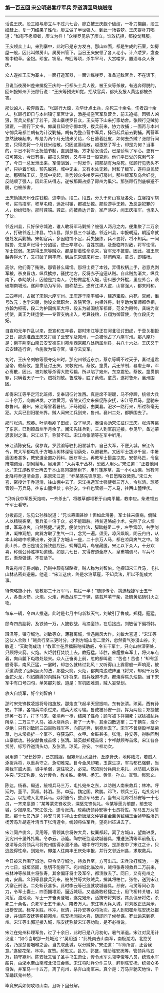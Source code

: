 ### 第一百五回 宋公明避暑疗军兵 乔道清回风烧贼寇
---

话说王庆。段三娘与廖立斗不过六七合，廖立被王庆觑个破绽，一朴刀搠翻，段三娘赶上，复一刀结果了性命。廖立做了半世强人，到此一场春梦。王庆提朴刀喝道：“如有不愿顺者，廖立为样！”众喽罗见杀了廖立，谁敢抗拒，都投戈拜服。  

王庆领众上山，来到寨中，此时已是东方发白。那山四面，都是生成的石室，如房屋一般，因此叫做房山，属房州管下。当日王庆安顿了各人老小，计点喽罗，盘查寨中粮草。金银。珍宝。锦帛。布匹等项，杀牛宰马，大赏喽罗，置酒与众人贺庆。  

众人遂推王庆为寨主，一面打造军器，一面训练喽罗，准备迎敌官兵，不在话下。  

且说当夜房州差来擒捉王庆的一行都头土兵人役，被王庆等杀散，有逃奔得脱的，回州报知州尹张顾行说：“王庆等预先知觉，拒敌官兵，都头及报人黄达都被杀害。  

那伙凶人，投奔西去。“张顾行大惊，次早计点土兵，杀死三十余名，伤者四十余人。张顾行即日与本州镇守军官计议，添差捕盗官军及营兵，前去追捕。因强人凶狠，官兵又损折了若干。房山寨喽罗日众，王庆等下山来打家劫舍。张顾行见贼势猖獗，一面行下文书，仰属县知会守御本境，拨兵前来，协力收捕；一面再与本州守御兵马都监胡有为计议剿捕。胡有为整点营中军兵，择日起兵前去剿捕。两营军忽然鼓噪起来，却是为两个月无钱米关给，今日瘪着肚皮，如何去杀贼？张顾行闻变，只得先将一个月钱米给散。只因这番给散，越激怒了军士，却是为何？当事的，平日不将军士抚恤节制，直到鼓噪，方才给发请受，已是骄纵了军心。更有一桩可笑处，今日有事，那扣头常例，又与平日一般克剥。他们平日受的克剥气多了，今日一总发泄出来。军情汹汹，一时发作，把那胡有为杀死。张顾行见势头不好，只护着印信，预先躲避。城中无主，又有本处无赖，附和了叛军，遂将良民焚劫。那强贼王庆，见城中变起，乘势领众多喽罗来打房州。那些叛军及乌合奸徒，反随顺了强人。因此王庆得志，遂被那厮占据了房州为巢穴。那张顾行到底躲避不脱，也被杀害。  

王庆劫掳房州仓库钱粮，遣李助。段二。段五，分头于房山寨及各处，立竖招军旗号，买马招军，积草屯粮，远近村镇，都被劫掠。那些游手无赖，及恶逆犯罪的人，纷纷归附。那时龚端。龚正，向被黄达讦告，家产荡尽，闻王庆招军，也来入了伙。  

邻近州县，只好保守城池，谁人敢将军马剿捕？被强人两月之内，便集聚了二万余人，打破邻近上津县。竹山县。郧乡县三个城池。邻近州县，申报朝廷，朝廷命就彼处发兵剿捕。宋朝官兵，多因粮饷不足，兵失操练，兵不畏将，将不知兵。一闻贼警，先是声张得十分凶猛，使士卒寒心，百姓丧胆。及至临阵对敌，将军怯懦，军士馁弱。怎禁得王庆等贼众，都是拚着性命杀来，官军无不披靡。因此，被王庆越弄得大了，又打破了南丰府。到后东京调来将士，非贿蔡京。童贯，即赂杨。  

高俅，他们得了贿赂，那管甚么庸懦。那将士费了本钱，弄得权柄上手，恣意克剥军粮，杀良冒功，纵兵掳掠，骚扰地方，反将赤子迫逼从贼。自此贼势渐大，纵兵南下。李助献计，因他是荆南人，仍扮做星相入城，密纠恶少奸棍，里应外合，袭破荆南城池。遂拜李助为军师，自称楚王。遂有江洋大盗，山寨强人，都来附和。  

三四年间，占据了宋朝六座军州。王庆遂于南丰城中，建造宝殿。内苑。宫阙，僭号改元；也学宋朝，伪设文武职台，省院官僚，内相外将。封李助为军师都丞相，方翰为枢密，段二为护国统军大将，段五为辅国统军都督，范全为殿帅，龚端为宣抚使，龚正为转运使——专管支纳出入。考算钱粮，丘翔为御营使，伪立段氏为妃。  

自宣和元年作乱以来，至宣和五年春，那时宋江等正在河北征讨田虎，于壶关相拒之日，那边淮西王庆又打破了云安军及宛州，一总被他占了八座军州。那八座乃是：南丰荆南山南云安安德东川宛州西京那八处所属州县，共八十六处。王庆又于云安建造行宫，令施俊为留守官，镇守云安军。  

初时，王庆令刘敏等侵夺宛州时，那宛州邻近东京，蔡京等瞒不过天子，奏过道君皇帝，敕蔡攸。童贯征讨王庆，来救宛州。蔡攸。童贯，兵无节制，暴虐士卒，军心离散，因此，被刘敏等杀得大败亏输，所以陷了宛州，东京震恐。蔡攸。童贯惧罪，只瞒着天子一个。贼将刘敏。鲁成等，胜了蔡攸。童贯，遂将鲁州。襄州围困。  

却得宋江等平定河北班师，复奉诏征讨淮西。真是席不暇暖，马不停蹄，统领大兵二十余万，向南进发。才渡黄河，省院又行文来催促陈安抚，宋江等兵马，星驰来救鲁州。襄州。宋江等冒着暑热，汗马驰驱，由粟县。汜水一路行来，所过秋毫无犯。大兵已到阳翟州界。贼人闻宋江兵到来，鲁州。襄州二处，都解围去了。  

那时张清。琼英。叶清看剐了田虎，受了皇恩，奉诏协助宋江征讨王庆。张清等离了东京，已到颖昌州半月余了。闻宋先锋兵到，三人到军前迎接。参见毕，备述蒙恩褒封之事。宋江以下，称赞不已。宋江命张清等在军中听用。  

宋江请陈安抚。侯参谋。罗武谕等驻扎阳翟城中，自己大军，不便入城。宋江传令，教大军都屯扎于方城山树林深密阴荫处，以避暑热。又因军士跋涉千里，中暑疲困者甚多，教安道全置办药料，医疗军士。再教军士搭盖凉庑，安顿马匹，令皇甫端调治，刻剐鬣毛。吴用道：“大兵屯于丛林，恐敌人用火。”宋江道：“正要他用火。”宋江却教军士再去于本山高冈凉荫树下，用竹篷茅草，盖一小小山棚。当有河北降将乔道清会意，来禀宋江道：“乔某感先锋厚恩，今日愿略效微劳。”宋江大喜，密授计于乔道清，往山棚中去了。宋江挑选军士强健者三万人，令张清。琼英管领一万兵马，往东山麓埋伏；令孙安。卞祥也管领一万人马，往西山麓埋伏。  

“只听我中军轰天炮响，一齐杀出”。将粮草都堆积于山南平麓，教李应。柴进领五千军士看守。  

分拨甫定，忽见公孙胜说道：“兄长筹画甚妙！但如此溽暑，军士往来疲病，倘贼人以精锐突至，我兵虽十倍于众，必不能取胜。待贫道略施小术，先除了众人烦燥，军马凉爽，自然强健。”说罢，便仗剑作法，脚踏魁罡二字，左手雷印，右手剑诀，凝神观想，向巽方取了生气一口，念咒一遍。须臾，凉风飒飒，阴云冉冉，从本山岭岫中喷薄出来，弥漫了方城山一座，二十余万人马，都在凉风爽气之中。除此山外，依旧是销金铄铁般烈日，蜩蝉乱鸣，鸟雀藏匿。宋江以下众人，十分欢喜，称谢公孙胜神功道德。如是六七日，又得安道全疗人，皇甫端调马，军兵马匹，渐渐强健，不在话下。  

且说宛州守将刘敏，乃贼中颇有谋略者，贼人称为刘智伯。他探知宋江兵马，屯扎山林丛密处避暑。他道：“宋江这伙，终是水泊草寇，不知兵法，所以不能成大事。  

待俺略施小计，管教那二十万军马，焦烂一半！“随即传令，挑选轻捷军士五千人，各备火箭。火炮。火炬，再备战车二千辆，装载芦苇干柴，及硫黄焰硝引火之物。  

每车一辆，令四人推送。此时是七月中旬新秋天气，刘敏引了鲁成。郑捷。寇猛。  

顾岑四员副将，及铁骑一万，人披软战，马摘銮铃，在后接应。刘敏留下偏将韩。  

班泽等，镇守城池。刘敏等众，薄暮离城，恰遇南风大作。刘敏大喜道：“宋江等这伙人合败！”贼兵行至三更时分，才到方城山南二里外，忽然雾气弥漫山谷。刘敏道：“天助俺成功！”教军士在后擂鼓呐喊助威，令五千军士，只向山林深密处，只顾将火箭。火炮。火炬射打焚烧上去。教寇猛。毕胜，催趱推车军士，将火车点着，向山麓下屯粮处烧来。众人正奋勇上前，忽的都叫道：“苦也！苦也！”却有恁般奇事，南风正猛，一霎时，却怎么就转过北风！又听得山上霹雳般一声响亮，被乔道清使了回风返火的法，那些火箭。火炬，都向南边贼阵里飞将来，却似千万条金蛇火龙，烈焰腾腾的向贼兵飞扑将来，贼兵躲避不迭，都烧得焦头烂额。当下宋军中有口号四句，单笑那刘敏，道是：军机固难测，贼人妄擘划。  

放火自烧军，好个刘智伯！  

那时宋先锋教凌振将号炮施放，那炮直飞起半天里振响。东有张清。琼英，西有孙安。卞祥，各领兵冲杀过来。贼兵大败亏输。鲁成被孙安一剑，挥为两段；郑捷被琼英一石子，打下马来，张清再一枪，结果了性命；顾岑被卞祥搠死；寇猛被乱兵所杀；二万三千人马，被火烧兵杀，折了一大半，其余四散逃窜；二千辆车，烧个尽绝；只有刘敏同三四百败残军卒，向前逃奔，到宛州去了。宋军不曾烧毁半茎柴草，也未常损折一个军卒，夺获马匹。衣甲。金鼓甚多。张清。孙安等，得胜回到山寨献功。孙安献鲁成首级；张清。琼英献郑捷首级；卞祥献顾岑首级。宋江各各赏劳，标写乔道清头功，及张清。琼英。孙安。卞祥功次。  

吴用道：“兄长妙算，已丧贼胆，但宛州山水盘纡，丘原膏沃，地称陆海，若贼人添拨兵将，以重兵守之，急切难克。目今金风却暑，玉露生凉，军马都已强健，当乘我军威大振，城中单弱，速往攻之，必克。然须别分兵南北屯扎，以防贼人救兵冲突。”宋江称善，依计传令，教关胜。秦明。杨志。黄信。孙立。宣赞。郝思文。  

陈达。杨春。周通，统领兵马三万，屯扎宛州之东，以防贼人南来救兵；林冲。呼延灼。董平。索超。韩滔。彭。单廷。魏定国。欧鹏。邓飞，领兵三万，屯扎宛州之西，以拒贼人北来兵马。众将遵令，整点军马去了。当有河北降将孙安等一十七员，一齐来禀道：“某等蒙先锋收录，深感先锋优礼。今某等愿为前部，前去攻城，少报厚恩。”宋江依允，遂令张清。琼英统领孙安等十七员将佐，军马五万为前部。那十七员乃是：孙安马灵卞祥山士奇唐斌文仲容崔金鼎黄钺梅玉金祯毕胜潘迅杨芳冯升胡避叶清当下张清遵令，统领将佐军兵，望宛州征进去了。  

宋江同卢俊义。吴用等，管领其余将佐大兵，拔寨都起，离了方城山，望南进发，到宛州十里外扎寨。令李云。汤隆。陶宗旺监造攻城器具，推送张清等军前备用。张清等众将领兵马将宛州围得水泄不通。城中守将刘敏，是那夜中了宋江之计，只逃脱得性命。到宛州，即差人往南丰王庆处申报，并行文邻近州县，求取救兵。  

今日被宋兵围了城池，只令坚守城池，待救兵至，方可出击。宋兵攻打城池，一连六七日，城垣坚固，急切不能得下。宛州城北临汝州，贼将张寿领救兵二万前来，被林冲等杀其主将张寿，其余偏牙将士及军卒，都溃散去了。同日，又有宛州之南，安昌。义阳等县救兵到来，被关胜等大败贼兵，擒其将柏仁。张怡，送到宋江大寨正刑讫。二处斩获甚多。此时李云等已造就攻城器具。孙安。马灵等同心协力，令军士囊土，四面拥堆距，逼近城垣。又选勇敢轻捷之士，用飞桥转关辘，越沟堑，渡池濠，军士一齐奋勇登城，遂克宛州，活擒守将刘敏，其余偏牙将佐，杀死二十余名，杀死军士五千余人，降者万人。宋江等大兵入城，将刘敏正法枭示，出榜安民。标写关胜。林冲。张清，并孙安等众将功次。差人到阳翟州陈安抚处报捷，并请陈安抚等移镇宛州。陈安抚闻报大喜，随即同了侯参谋。罗武谕来到宛州。宋江等出郭迎接入城，陈安抚称赞宋江等功勋，是不必得说。  

宋江在宛州料理军务，过了十余日，此时已是八月初旬，暑气渐退。宋江对吴用计议道：“如今当取那一处城池？”吴用道：“此处南去山南军，南极湖湘，北控关洛，乃是楚蜀咽喉之会。当先取此城，以分贼势。”宋江道：“军师所言，正合我意。”遂留花荣。林冲。宣赞。郝思文。吕方。郭盛，辅助陈安抚等，管领兵马五万，镇守宛州。陈安抚又留了圣手书生萧让，传令水军头领李俊等八员，统驾水军船只，由泌水至山南城北汉江会集。宋江将陆兵分作三队，辞别陈安抚，统领众多将佐，并军马一十五万，离了宛州，杀奔山南军来。真个是：万马奔驰天地怕，千军踊跃鬼神愁。  

毕竟宋兵如何攻取山南，且听下回分解。  
